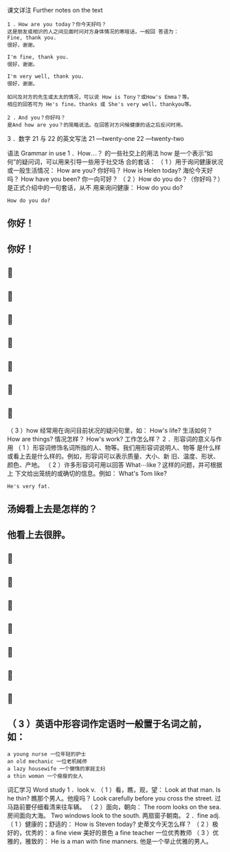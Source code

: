 课文详注 Further notes on the text 
```
1 ．How are you today？你今天好吗？ 
这是朋友或相识的人之间见面时问对方身体情况的寒暄话，一般回 答语为： 
Fine, thank you. 
很好，谢谢。 

I'm fine, thank you. 
很好，谢谢。 

I'm very well, thank you. 
很好，谢谢。 

如问及对方的先生或太太的情况，可以说 How is Tony？或How's Emma？等。 
相应的回答可为 He's fine，thanks 或 She's very well，thankyou等。 
```
```
2 ．And you？你好吗？
是And how are you？的简略说法。在回答对方问候健康的话之后反问时用。 
```
3 ．数字 21 与 22 的英文写法 
21 —twenty-one 22 —twenty-two 


语法 Grammar in use 
1 ．How⋯？ 的一些社交上的用法 
how 是一个表示“如何”的疑问词，可以用来引导一些用于社交场 
合的套话： 
（ 1 ）用于询问健康状况或一般生活情况： 
How are you? 
你好吗？ 
How is Helen today? 
海伦今天好吗？ 
How have you been? 
你一向可好？ 
（ 2 ）How do you do？（你好吗？）是正式介绍中的一句套话，从不 
用来询问健康： 
How do you do? 

``` 
How do you do? 
``` 
## 你好！ 

## 你好！ 

##  

##  

##  

##  

##  

##  

##  

（ 3 ）how 经常用在询问目前状况的疑问句里，如： 
How's life? 
生活如何？ 
How are things? 
情况怎样？ 
How's work? 
工作怎么样？ 
2 ．形容词的意义与作用 
（ 1 ）形容词修饰名词所指的人、物等。我们用形容词说明人、物等 
是什么样或看上去是什么样的。例如，形容词可以表示质量、大小、新 
旧、温度、形状、颜色、产地。 
（ 2 ）许多形容词可用以回答 What⋯like？这样的问题，并可根据上 
下文给出笼统的或确切的信息。例如： 
What's Tom like? 

``` 
He's very fat. 
``` 
## 汤姆看上去是怎样的？ 

## 他看上去很胖。 

##  

##  

##  

##  

##  

##  

##  

## （ 3 ）英语中形容词作定语时一般置于名词之前，如： 

``` 
a young nurse 一位年轻的护士 
an old mechanic 一位老机械师 
a lazy housewife 一个懒惰的家庭主妇 
a thin woman 一个瘦瘦的女人 
``` 

词汇学习 Word study 
1 ．look v. 
（ 1 ）看，瞧，观，望： 
Look at that man. Is he thin? 
瞧那个男人。他瘦吗？ 
Look carefully before you cross the street. 
过马路前要仔细看清来往车辆。 
（ 2 ）面向，朝向： 
The room looks on the sea. 
房间面向大海。 
Two windows look to the south. 
两扇窗子朝南。 
2 ．fine adj. 
（ 1 ）健康的；舒适的： 
How is Steven today? 
史蒂文今天怎么样？ 
（ 2 ）极好的，优秀的： 
a fine view 美好的景色 
a fine teacher 一位优秀教师 
（ 3 ）优雅的，雅致的： 
He is a man with fine manners. 
他是一个举止优雅的男人。 